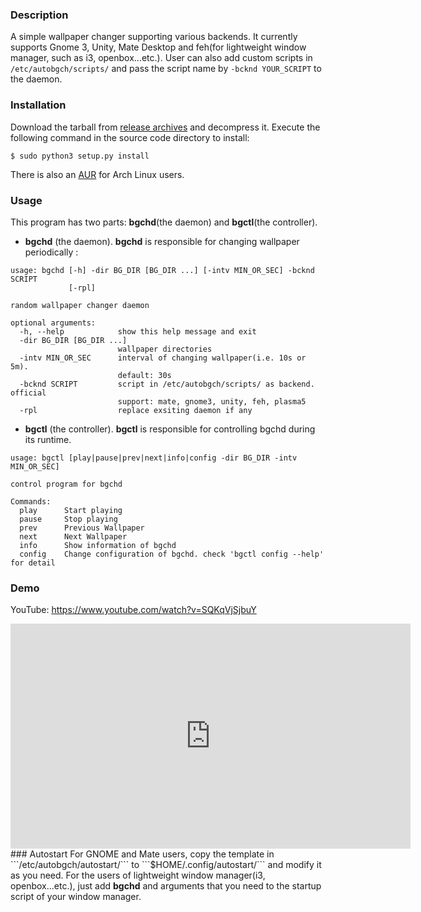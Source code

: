 ### Description
A simple wallpaper changer supporting various backends. It currently supports Gnome 3, Unity, Mate Desktop and feh(for lightweight window manager, such as i3, openbox...etc.). User can also add custom scripts in ```/etc/autobgch/scripts/``` and pass the script name by ```-bcknd YOUR_SCRIPT``` to the daemon.
### Installation
Download the tarball from <a href=https://github.com/AlvinJian/auto_background_changer/releases>release archives</a> and decompress it. Execute the following command in the source code directory to install:
```
$ sudo python3 setup.py install
```
There is also an <a href=https://aur.archlinux.org/packages/python-autobgch/>AUR</a> for Arch Linux users.
### Usage
This program has two parts: <b>bgchd</b>(the daemon) and <b>bgctl</b>(the controller).

* <b>bgchd</b> (the daemon). <b>bgchd</b> is responsible for changing wallpaper periodically :
```
usage: bgchd [-h] -dir BG_DIR [BG_DIR ...] [-intv MIN_OR_SEC] -bcknd SCRIPT
             [-rpl]

random wallpaper changer daemon

optional arguments:
  -h, --help            show this help message and exit
  -dir BG_DIR [BG_DIR ...]
                        wallpaper directories
  -intv MIN_OR_SEC      interval of changing wallpaper(i.e. 10s or 5m).
                        default: 30s
  -bcknd SCRIPT         script in /etc/autobgch/scripts/ as backend. official
                        support: mate, gnome3, unity, feh, plasma5
  -rpl                  replace exsiting daemon if any
```

* <b>bgctl</b> (the controller). <b>bgctl</b> is responsible for controlling bgchd during its runtime.
```
usage: bgctl [play|pause|prev|next|info|config -dir BG_DIR -intv MIN_OR_SEC]

control program for bgchd

Commands:
  play      Start playing
  pause     Stop playing
  prev      Previous Wallpaper
  next      Next Wallpaper
  info      Show information of bgchd
  config    Change configuration of bgchd. check 'bgctl config --help' for detail
```
### Demo
YouTube: <a href="https://www.youtube.com/watch?v=SQKqVjSjbuY">https://www.youtube.com/watch?v=SQKqVjSjbuY</a>
<iframe width="640" height="360" src="https://www.youtube.com/embed/SQKqVjSjbuY" frameborder="0" allowfullscreen></iframe>
### Autostart
For GNOME and Mate users, copy the template in ```/etc/autobgch/autostart/``` to ```$HOME/.config/autostart/``` and modify it as you need. For the users of lightweight window manager(i3, openbox...etc.), just add <b>bgchd</b> and arguments that you need to the startup script of your window manager.
